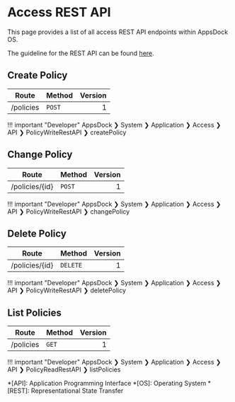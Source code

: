 # Access REST API

This page provides a list of all access REST API endpoints within AppsDock OS.

The guideline for the REST API can be found [here](../../../gettingstarted/guidelines/rest-api).

## Create Policy

| Route | Method | Version
| ----- | ------ | ------:
| /policies | `POST` | 1

!!! important "Developer"
    AppsDock ❯ System ❯ Application ❯ Access ❯ API ❯ PolicyWriteRestAPI ❯ createPolicy

## Change Policy

| Route | Method | Version
| ----- | ------ | ------:
| /policies/{id} | `POST` | 1

!!! important "Developer"
    AppsDock ❯ System ❯ Application ❯ Access ❯ API ❯ PolicyWriteRestAPI ❯ changePolicy

## Delete Policy

| Route | Method | Version
| ----- | ------ | ------:
| /policies/{id} | `DELETE` | 1

!!! important "Developer"
    AppsDock ❯ System ❯ Application ❯ Access ❯ API ❯ PolicyWriteRestAPI ❯ deletePolicy

## List Policies

| Route | Method | Version
| ----- | ------ | ------:
| /policies | `GET` | 1

!!! important "Developer"
    AppsDock ❯ System ❯ Application ❯ Access ❯ API ❯ PolicyReadRestAPI ❯ listPolicies

*[API]: Application Programming Interface
*[OS]: Operating System
*[REST]: Representational State Transfer
